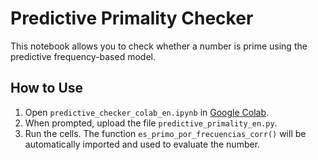 # Predictive Primality Checker

This notebook allows you to check whether a number is prime using the predictive frequency-based model.

## How to Use

1. Open `predictive_checker_colab_en.ipynb` in [Google Colab](https://colab.research.google.com).
2. When prompted, upload the file `predictive_primality_en.py`.
3. Run the cells. The function `es_primo_por_frecuencias_corr()` will be automatically imported and used to evaluate the number.
